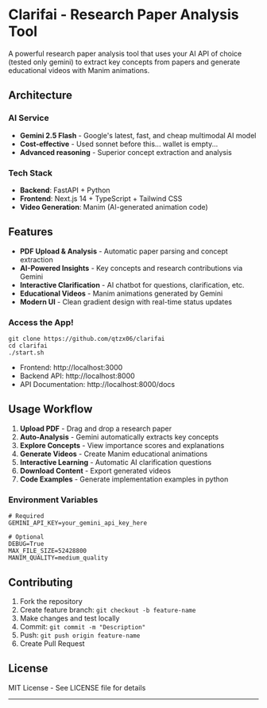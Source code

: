 # Clarifai - Research Paper Analysis Tool

A powerful research paper analysis tool that uses your AI API of choice (tested only gemini) to extract key concepts from papers and generate educational videos with Manim animations.

## Architecture

### **AI Service**
- **Gemini 2.5 Flash** - Google's latest, fast, and cheap multimodal AI model
- **Cost-effective** - Used sonnet before this... wallet is empty...
- **Advanced reasoning** - Superior concept extraction and analysis

### **Tech Stack**
- **Backend**: FastAPI + Python
- **Frontend**: Next.js 14 + TypeScript + Tailwind CSS
- **Video Generation**: Manim (AI-generated animation code)

## Features

- **PDF Upload & Analysis** - Automatic paper parsing and concept extraction
- **AI-Powered Insights** - Key concepts and research contributions via Gemini
- **Interactive Clarification** - AI chatbot for questions, clarification, etc.
- **Educational Videos** - Manim animations generated by Gemini
- **Modern UI** - Clean gradient design with real-time status updates

### Access the App!
```env
git clone https://github.com/qtzx06/clarifai
cd clarifai
./start.sh
```

- Frontend: http://localhost:3000
- Backend API: http://localhost:8000
- API Documentation: http://localhost:8000/docs

## Usage Workflow

1. **Upload PDF** - Drag and drop a research paper
2. **Auto-Analysis** - Gemini automatically extracts key concepts
3. **Explore Concepts** - View importance scores and explanations
4. **Generate Videos** - Create Manim educational animations
5. **Interactive Learning** - Automatic AI clarification questions
6. **Download Content** - Export generated videos
7. **Code Examples** - Generate implementation examples in python

### **Environment Variables**
```env
# Required
GEMINI_API_KEY=your_gemini_api_key_here

# Optional
DEBUG=True
MAX_FILE_SIZE=52428800
MANIM_QUALITY=medium_quality
```

## Contributing

1. Fork the repository
2. Create feature branch: `git checkout -b feature-name`
3. Make changes and test locally
4. Commit: `git commit -m "Description"`
5. Push: `git push origin feature-name`
6. Create Pull Request

## License

MIT License - See LICENSE file for details

---

